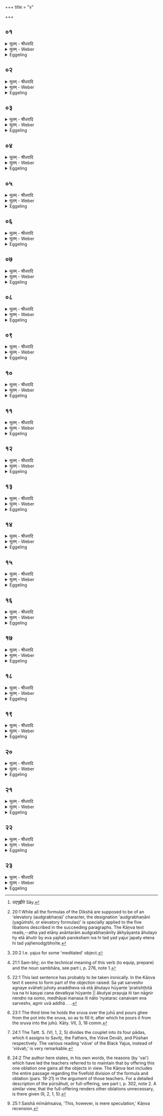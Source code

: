 +++
title = "४"

+++


## ०१
<details><summary>मूलम् - श्रीधरादि</summary>

स᳘र्व्वाणि ह वै᳘ दीक्षा᳘या य᳘जूᳫंष्यौद्ग्रभणानि॥  
(न्यु᳘) ‍उ᳘द्गृभ्णीते वा᳘ ऽए᳘षो ऽस्मा᳘ल्लोका᳘द्देवलोक᳘मभि यो दी᳘क्षत ऽएतै᳘रेव तद्य᳘जुर्भिरु᳘द्गृभ्णीते त᳘स्मादाहुः स᳘र्व्वाणि दीक्षा᳘या य᳘जूᳫंष्यौद्ग्रभणानी᳘ति त᳘त ऽएता᳘न्यवान्तरामा᳘चक्षत ऽऔद्ग्रभणानीत्या᳘हुतयो᳘ ह्येता ऽआ᳘हुतिर्हि᳘ य᳘ज्ञः᳘ परो᳘ ऽक्षं वै य᳘जुर्जपत्य᳘थैष᳘ प्रत्य᳘क्षं यज्ञो यदा᳘हुतिस्त᳘देते᳘न यज्ञेनोद्गृभ्णीते ऽस्मा᳘ल्लोका᳘द्देवलोक᳘मभि॥
</details>

<details><summary>मूलम् - Weber</summary>

स᳘र्वाणि ह वै᳘ दीक्षा᳘या य᳘जूंष्यौद्ग्रभणानि॥  
उ᳘द्गृभ्णीते [^wbr_1] वा᳘ एॗषो ऽस्मा᳘ल्लोका᳘द्देवलोक᳘मभि यो दी᳘क्षत एतै᳘रेव तद्य᳘जुर्भिरु᳘द्गृभ्णीते त᳘स्मादाहुः स᳘र्वाणि दीक्षा᳘या य᳘जूंष्यौद्ग्रभणानी᳘ति त᳘त एता᳘न्यवान्तरामा᳘चक्षत औद्ग्रभणानीत्या᳘हुतयोॗ ह्येता आ᳘हुतिर्हि᳘ यज्ञः᳘ परो᳘ ऽक्षं वै य᳘जुर्जपत्य᳘थैष᳘ प्रत्य᳘क्षं यज्ञो यदा᳘हुतिस्त᳘देते᳘न यज्ञेनोद्गृभ्णीते ऽस्मा᳘ल्लोका᳘द्देवलोक᳘मभि॥  

[^wbr_1]: उद्गृह्णीते Sây.

</details>

<details><summary>Eggeling</summary>

1. All formulas of the consecration are audgrabhaṇa (elevatory), since he who is consecrated elevates himself (ud-grabh) from this world to the world of the gods. He elevates himself by means of these same formulas, and therefore they say that all formulas of the consecration are 'audgrabhaṇa.' Now they also (specially) designate these intermediate ones as 'audgrabhaṇa,' because these are libations [^egg_68], and a libation is a sacrifice. For the muttering of a sacrificial formula is an occult (form of sacrifice), but a libation is a direct (form of) sacrifice: hence it is by this same sacrifice that he elevates himself from this world to the world of the gods.

[^egg_68]: 20:1 While all the formulas of the Dīkshā are supposed to be of an 'elevatory (audgrabhaṇa)' character, the designation 'audgrabhaṇāni (yagūṁshi, or elevatory formulas)' is specially applied to the five libations described in the succeeding paragraphs. The Kāṇva text reads,--atha yad etāny avāntarām audgrabhaṇānīty ākhyāyanta āhutayo hy etā āhutir by eva yajñaḥ paroksham iva hi tad yad yajur japaty etena hi tad yajñenodgr̥bhṇīte.

</details>

## ०२
<details><summary>मूलम् - श्रीधरादि</summary>

त᳘तो या᳘नि त्री᳘णि स्रुवे᳘ण जुहो᳘ति॥  
ता᳘न्याधीतयजूᳫँ᳭षीत्या᳘चक्षते सम्प᳘द ऽएव का᳘माय चतुर्थ᳘ᳫँ᳘ हूयते᳘ ऽथ य᳘त्पञ्चम᳘ᳫं᳘ स्रुचा᳘ जुहो᳘ति त᳘देव᳘ प्रत्य᳘क्षमौद्ग्रभण᳘मनुष्टु᳘भा हि त᳘ज्जुहो᳘ति व्वाग्घ्यनुष्टुब्वाग्घि᳘[[!!]] यज्ञः᳘॥
</details>

<details><summary>मूलम् - Weber</summary>

त᳘तो या᳘नि त्री᳘णि स्रुवे᳘ण जुहो᳘ति॥  
ता᳘न्याधीतयजूंषीत्या᳘चक्षते सम्प᳘द एव का᳘माय चतुर्थ᳘ᳫं᳘ हूयते᳘ ऽथ य᳘त्पञ्चम᳘ᳫं᳘ स्रुचा᳘ जुहो᳘ति त᳘देव᳘ प्रत्य᳘क्षमौद्ग्रभण᳘मनुष्टु᳘भा हि त᳘ज्जुहो᳘ति वाग्घ्य᳘नुष्टुब्वाग्घि᳘ यज्ञः᳟॥
</details>

<details><summary>Eggeling</summary>

2. And again, the three libations which he makes with the dipping-spoon (sruva) are said to be 'ādhītayajus [^egg_69].' The fourth libation is made for the sake of completeness; while the fifth, which is made with the offering-spoon (sruc, viz. the juhū), is the real audgrabhaṇa-libation: for he makes it with an

[^egg_69]: 20:2 I.e. yajus for some 'meditated' object.

anushṭubh verse, and the anushṭubh is speech, and the sacrifice also is speech.
</details>

## ०३
<details><summary>मूलम् - श्रीधरादि</summary>

(ज्ञो᳘) ‍यज्ञे᳘न वै᳘ देवाः᳘॥  
(ऽ) इमां जि᳘तिं जिग्यु᳘र्यैषामियं जि᳘तिस्ते᳘ होचुः कथं᳘ न ऽइदं᳘ मनु᳘ष्यैरनभ्यारोह्य᳘ᳫं᳘ स्यादि᳘ति ते᳘ यज्ञ᳘स्य र᳘सं धीत्वा य᳘था म᳘धु मधुकृ᳘तो निर्द्ध᳘येयुर्व्विदु᳘ह्य यज्ञं यू᳘पेन योपयित्वा᳘ ति᳘रो ऽभवन्न᳘थ य᳘देनेना᳘योपयंस्त᳘स्माद्यू᳘पो ना᳘म॥
</details>

<details><summary>मूलम् - Weber</summary>

यज्ञे᳘न वै᳘ देवाः᳟॥  
इमां जि᳘तिं जिग्युॗर्यैषामियं जि᳘तिस्ते᳘ होचुः कथं᳘ न इद᳘म् मनुॗष्यैरनभ्यारोह्य᳘ᳫं᳘ स्यादि᳘ति ते᳘ यज्ञ᳘स्य र᳘सं धीत्वा य᳘था म᳘धु मधुकृ᳘तो निर्ध᳘येयुर्विदु᳘ह्य यज्ञं यू᳘पेन योपयित्वा᳘ तिॗरो ऽभवन्न᳘थ य᳘देनेना᳘योपयंस्त᳘स्माद्यू᳘पो नाम॥
</details>

<details><summary>Eggeling</summary>

3. By means of the sacrifice the gods obtained that supreme authority which they now wield. They spake, 'How may this (world) of ours be unattainable by men!' They then sipped the sap of the sacrifice, as bees would suck out honey; and having drained the sacrifice and effaced its traces by means of the sacrificial stake, they disappeared: and because they effaced (scattered, yopaya) therewith, therefore it is called yūpa (stake).
</details>

## ०४
<details><summary>मूलम् - श्रीधरादि</summary>

तद्वा ऽऋ᳘षीणाम᳘नुश्रुतमास॥  
ते᳘ यज्ञᳫँ᳭ स᳘मभरन्यथा ऽयं᳘ यज्ञः स᳘म्भृत ऽएवं वा᳘ ऽएष᳘ यज्ञᳫँ᳭ स᳘म्भरति य᳘देता᳘नि जुहो᳘ति॥
</details>

<details><summary>मूलम् - Weber</summary>

तद्वा ऋ᳘षीणाम᳘नुश्रुतमास॥  
ते᳘ यज्ञᳫं स᳘मभरन्य᳘थायं᳘ यज्ञः स᳘म्भृत एवं वा᳘ एष᳘ यज्ञᳫं स᳘म्भरति य᳘देतानि जुहोति॥
</details>

<details><summary>Eggeling</summary>

4. Now this was heard by the R̥shis. They collected the sacrifice, just as this sacrifice is collected (prepared) [^egg_70]; for even so does he now collect the sacrifice, when he offers those (audgrabhaṇa) libations.

[^egg_70]: 21:1 Sam-bhr̥; on the technical meaning of this verb (to equip, prepare) and the noun sambhāra, see part i, p. 276, note 1.

</details>

## ०५
<details><summary>मूलम् - श्रीधरादि</summary>

ता᳘नि वै प᳘ञ्च जुहोति॥  
संव्वत्सर᳘संमितो वै᳘ यज्ञः प᳘ञ्च वा᳘ ऽऋत᳘वः संव्वत्सर᳘स्य तं᳘ पञ्च᳘भिराप्नोति त᳘स्मात्प᳘ञ्च जुहोति॥
</details>

<details><summary>मूलम् - Weber</summary>

ता᳘नि वै प᳘ञ्च जुहोति॥  
संवत्सर᳘सम्मितो वै᳘ यज्ञः प᳘ञ्च वा᳘ ऋत᳘वः संवत्सर᳘स्य तम् पञ्च᳘भिराप्नोति त᳘स्मात्प᳘ञ्च जुहोति॥
</details>

<details><summary>Eggeling</summary>

5. He offers five libations, because the sacrifice is commensurate to the year, and there are five seasons in the year: thus he gains it (the year) in five (divisions), and therefore he makes five libations.
</details>

## ०६
<details><summary>मूलम् - श्रीधरादि</summary>

(त्य) अथा᳘तो हो᳘मस्यैव[[!!]]॥  
(वा᳘) आ᳘कूत्यै प्रयु᳘जे ऽग्न᳘ये स्वाहेत्या वा ऽअ᳘ग्रे कुवते य᳘जेये᳘ति तद्य᳘देवा᳘त्र यज्ञ᳘स्य त᳘दे᳘वैत᳘त्संभृ᳘त्यात्म᳘न्कुरुते॥
</details>

<details><summary>मूलम् - Weber</summary>

अथा᳘तो हो᳘मस्यैव᳟॥  
आ᳘कुत्यै प्रयु᳘जे ऽग्न᳘ये स्वाहेत्या वा अ᳘ग्रे कुवते य᳘जेये᳘ति तद्य᳘देवा᳘त्र यज्ञ᳘स्य त᳘देॗवैत᳘त्सम्भृ᳘त्यात्म᳘न्कुरुते॥
</details>

<details><summary>Eggeling</summary>

6. Now then of the oblation (Vāj. S. IV, 7): 'To the Purpose, to the Impulse, to Agni, hail!' At the outset he indeed purposes to sacrifice. What part of the sacrifice (is contained) in this (first libation), that he now collects and makes his own.
</details>

## ०७
<details><summary>मूलम् - श्रीधरादि</summary>

मेधा᳘यै म᳘नसे ऽग्न᳘ये स्वाहे᳘ति॥  
मेध᳘या वै म᳘नसा ऽभि᳘गच्छति य᳘जेये᳘ति तद्य᳘देवा᳘त्र यज्ञ᳘स्य त᳘दे᳘वैत᳘त्सम्भृ᳘त्यात्म᳘न्कुरुते॥
</details>

<details><summary>मूलम् - Weber</summary>

मेधा᳘यै म᳘नसे ऽग्न᳘ये स्वाहे᳘ति॥  
मेध᳘या वै म᳘नसाभि᳘गछति य᳘जेये᳘ति तद्य᳘देवा᳘त्र यज्ञ᳘स्य त᳘देॗवैत᳘त्सम्भृ᳘त्यात्म᳘न्कुरुते॥
</details>

<details><summary>Eggeling</summary>

7. 'To Wisdom, to Thought, to Agni, hail!' with wisdom and thought he indeed conceives that he may sacrifice. What part of the sacrifice (is contained) in this (second libation), that he now collects and makes his own.
</details>

## ०८
<details><summary>मूलम् - श्रीधरादि</summary>

दीक्षा᳘यै त᳘पसे ऽग्न᳘ये स्वाहेति[[!!]]॥  
(त्य᳘) अ᳘न्वे᳘वैत᳘दुच्य᳘ते नेत्तु᳘ हूयते॥
</details>

<details><summary>मूलम् - Weber</summary>

दीक्षा᳘यै त᳘पसे ऽग्न᳘ये स्वाहे᳘ति॥  
अ᳘न्वेॗवैतदुच्य᳘ते नेत्तु᳘ हूयते॥
</details>

<details><summary>Eggeling</summary>

8. 'To Initiation, to Penance, to Agni, hail!' This is merely uttered, but no libation is made.
</details>

## ०९
<details><summary>मूलम् - श्रीधरादि</summary>

स᳘रस्वत्यै पू᳘ष्णे ऽग्न᳘ये स्वाहे᳘ति॥  
व्वाग्वै स᳘रस्वती व्वा᳘ग्यज्ञः᳘ पश᳘वो वै᳘ पूषा पुष्टिर्व्वै᳘[[!!]] पूषा पु᳘ष्टिः पश᳘वः पश᳘वो हि᳘ यज्ञस्तद्य᳘देवा᳘त्र यज्ञस्य[[!!]] त᳘दे᳘वैत᳘त्सम्भृ᳘त्यात्म᳘न्कुरुते॥
</details>

<details><summary>मूलम् - Weber</summary>

स᳘रस्वत्यै पू᳘ष्णे ऽग्न᳘ये स्वाहे᳘ति॥  
वाग्वै स᳘रस्वती वा᳘ग्यज्ञः᳘ पश᳘वो वै᳘ पूषा पु᳘ष्टिर्वै᳘ पूषा पु᳘ष्टिः पश᳘वः पश᳘वो हि᳘ यज्ञस्तद्य᳘देवा᳘त्र यज्ञ᳘स्य त᳘देॗवैत᳘त्सम्भृ᳘त्यात्म᳘न्कुरुते॥
</details>

<details><summary>Eggeling</summary>

9. 'To Sarasvatī, to Pūshan, to Agni, hail!' Now Sarasvatī is speech, and the sacrifice also is speech. And Pūshan represents cattle, because Pūshan means prosperity (pushṭi), and cattle also means prosperity, since the sacrifice means cattle. What part of the sacrifice (is contained) in this (third libation), that he now collects and makes his own.
</details>

## १०
<details><summary>मूलम् - श्रीधरादि</summary>

त᳘दाहुः॥  
(र᳘) ‍अ᳘नद्धेवैता ऽआ᳘हुतयो हूयन्ते᳘ ऽप्रतिष्ठिता ऽअदे᳘वकास्त᳘त्र ने᳘न्द्रो न सो᳘मो᳘ नाग्निरिति[[!!]]॥
</details>

<details><summary>मूलम् - Weber</summary>

त᳘दाहुः॥  
अ᳘नद्धेवैता आ᳘हुतयो हूयन्ते᳘ ऽप्रतिष्ठिता अदे᳘वकास्त᳘त्र ने᳘न्द्रो न सो᳘मोॗ नाग्निरि᳘ति॥
</details>

<details><summary>Eggeling</summary>

10. As to this they say, 'These (three) libations are offered indefinitely; they are unestablished, without a god: therein is neither Indra, nor Soma, nor Agni.'
</details>

## ११
<details><summary>मूलम् - श्रीधरादि</summary>

(त्या᳘) आ᳘कूत्यै प्रयु᳘जे ऽग्न᳘ये स्वाहे᳘ति॥  
ना᳘त ऽए᳘कं च᳘नाग्निर्वा᳘ ऽअ᳘द्धेवाग्निः प्र᳘तिष्ठितः स य᳘दग्नौ᳘ जुहो᳘ति ते᳘नै᳘वैता᳘ ऽअ᳘द्धेव ते᳘न प्र᳘तिष्ठितास्त᳘स्मादु स᳘र्व्वास्वे᳘वाग्न᳘ये स्वाहे᳘ति जुहोति त᳘त ऽएता᳘न्याधीतयजूᳫँ᳭षीत्या᳘चक्षते॥
</details>

<details><summary>मूलम् - Weber</summary>

आ᳘कूत्यै प्रयु᳘जे ऽग्न᳘ये स्वाहे᳘ति॥  
ना᳘त ए᳘कं चॗनाग्निर्वा᳘ अॗद्धेवाग्निः प्र᳘तिष्ठितः स य᳘दग्नौ᳘ जुहो᳘ति ते᳘नैॗवैता᳘ अॗद्धेव ते᳘न प्र᳘तिष्ठितास्त᳘स्मादु स᳘र्वास्वेॗवाग्न᳘ये स्वाहे᳘ति जुहोति त᳘त एता᳘न्याधीतयजूंषीत्या᳘चक्षते॥
</details>

<details><summary>Eggeling</summary>

11. 'To the Purpose, to the Impulse, to Agni, hail!'--not any one (god we obtain) from this [^egg_71]! But Agni surely is definite, Agni is established: when he offers in Agni (the fire), surely those (libations) are thereby made definite, are thereby established: for this reason he offers at all libations with, 'To Agni, hail!' Moreover, these libations are called 'ādhītayajūṁshi.'

[^egg_71]: 22:1 This last sentence has probably to be taken ironically. In the Kāṇva text it seems to form part of the objection raised: Sa yat sarveshv agnaye svāheti juhoty anaddheva vā etā āhutayo hūyante ’pratishṭḥitā iva na hi kasyai cana devatkyai hūyante || ākutyai prayuja iti tan nāgnir nendro na somo, medhāyai manasa iti nāto ’nyatarac canaivam eva sarveshv, agnir uvā addhā . . .

</details>

## १२
<details><summary>मूलम् - श्रीधरादि</summary>

(त᳘ ऽ) आ᳘कूत्यै प्रयु᳘जे ऽग्न᳘ये स्वाहे᳘ति॥  
(त्या) आत्म᳘ना वा ऽअ᳘ग्र ऽआ᳘कुवते य᳘जेये᳘ति त᳘मात्म᳘न ऽएव प्र᳘युङ्क्ते य᳘त्तनुते ते᳘ ऽअस्यैते᳘ ऽआत्म᳘न्देव᳘ते ऽआ᳘धीते भवत आ᳘कूतिश्च प्रयु᳘क्च॥
</details>

<details><summary>मूलम् - Weber</summary>

आ᳘कूत्यै प्रयु᳘जे ऽग्न᳘ये स्वाहे᳘ति॥  
आत्म᳘ना वा अ᳘ग्र आ᳘कुवते य᳘जेये᳘ति त᳘मात्म᳘न एव प्र᳘युङ्क्ते य᳘त्तनुते ते᳘ अस्यैते᳘ आत्म᳘न्देव᳘ते आ᳘धीते भवत आ᳘कूतिश्च प्रयु᳘क्च॥
</details>

<details><summary>Eggeling</summary>

12. 'To the Purpose, to the Impulse, to Agni, hail!' he says; for by his own mind he purposes to sacrifice, and from his own mind he impels it (the sacrifice) when he performs it: these two deities the Purpose and the Impulse--are meditated upon (ādhīta) in his mind.
</details>

## १३
<details><summary>मूलम् - श्रीधरादि</summary>

मेधा᳘यै म᳘नसे ऽग्न᳘ये स्वाहे᳘ति॥  
मेध᳘या वै म᳘नसा ऽभि᳘गच्छति य᳘जेये᳘ति ते᳘ ऽअस्यैते᳘ ऽआत्म᳘न्देव᳘ते ऽआ᳘धीते भवतो मेधा᳘ च म᳘नश्च॥
</details>

<details><summary>मूलम् - Weber</summary>

मेधा᳘यै म᳘नसे ऽग्न᳘ये स्वाहे᳘ति॥  
मेध᳘या वै म᳘नसाभि᳘गछति य᳘जेये᳘ति ते᳘ अस्यैते᳘ आत्म᳘न्देव᳘ते आ᳘धीते भवतो मेधा᳘ च म᳘नश्च॥
</details>

<details><summary>Eggeling</summary>

13. 'To Wisdom, to Thought, to Agni, hail!' he says; for with wisdom and thought he indeed conceives that he may sacrifice: these two deities--

 Wisdom and Thought--are meditated upon in his mind.
</details>

## १४
<details><summary>मूलम् - श्रीधरादि</summary>

स᳘रस्वत्यै पू᳘ष्णे ऽग्न᳘ये स्वाहे᳘ति॥  
व्वाग्वै स᳘रस्वती व्वा᳘ग्य᳘ज्ञः सा ऽस्यै᳘षा ऽऽत्म᳘न्देवता᳘ ऽऽधीता भवति व्वा᳘क्पश᳘वो वै᳘ पूषा पु᳘ष्टिर्व्वै᳘ पूषा पु᳘ष्टिः पश᳘वः पश᳘वो हि᳘ यज्ञ᳘स्ते ऽस्यैत᳘ ऽआत्म᳘न्पश᳘व आ᳘धीता भवन्ति तद्य᳘दस्यैता᳘ ऽआत्म᳘न्देव᳘ता ऽआ᳘धीता भ᳘वन्ति त᳘स्मादाधीतयजू᳘ᳫं᳘षि नाम[[!!]]॥
</details>

<details><summary>मूलम् - Weber</summary>

स᳘रस्वत्यै पूॗष्णे ऽग्न᳘ये स्वाहे᳘ति॥  
वाग्वै स᳘रस्वती वा᳘ग्यॗज्ञः सास्यैॗषात्म᳘न्देवता᳘धीता भवति वा᳘क्पश᳘वो वै᳘ पूषा पु᳘ष्टिर्वै᳘ पूषा पु᳘ष्टिः पश᳘वः पश᳘वो हि᳘ यज्ञॗस्ते ऽस्यैत᳘ आत्म᳘न्पश᳘व आ᳘धीता भवन्ति तद्य᳘दस्यैता᳘ आत्म᳘न्देव᳘ता आ᳘धीता भ᳘वन्ति त᳘स्मादाधीतयजूं᳘षि ना᳘म॥
</details>

<details><summary>Eggeling</summary>

14. 'To Sarasvatī, to Pūshan, to Agni, hail!' he says; for Sarasvatī is speech, and the sacrifice also is speech: this deity--Speech--is meditated upon in his mind. Pūshan, on the other hand, means cattle, for Pūshan means prosperity (pushṭi), and cattle means prosperity, since the sacrifice means cattle: hence cattle-are meditated upon in his mind. And because these deities are meditated upon (ā-dhīta) in his mind, therefore (these libations) are called ādhītayajūṁshi.
</details>

## १५
<details><summary>मूलम् - श्रीधरादि</summary>

(मा᳘) अ᳘थ चतुर्थीं᳘ जुहोति॥  
(त्या᳘) आ᳘पो देवीर्बृहतीर्व्विश्वशम्भुवो द्या᳘वापृथिवी ऽउ᳘रो ऽअन्तरिक्ष॥ बृ᳘हस्प᳘तये हवि᳘षा व्विधेम स्वाहे᳘त्येषा᳘ ह ने᳘दीयो यज्ञ᳘स्यापाᳫं हि᳘ कीर्त᳘यत्या᳘पो हि᳘ यज्ञो द्या᳘वापृथिवी ऽउ᳘रो ऽअन्तरिक्षे᳘ति लोका᳘नाᳫं᳭ हि᳘ कीर्त᳘यति बृ᳘हस्प᳘तये हवि᳘षा व्विधेम स्वाहे᳘ति ब्र᳘ह्म वै बृ᳘हस्प᳘तिर्ब्र᳘ह्म यज्ञ᳘ एते᳘नो हैषा ने᳘दीयो यज्ञस्य[[!!]]॥
</details>

<details><summary>मूलम् - Weber</summary>

अ᳘थ चतुर्थी᳘ जुहोति॥  
आ᳘पो देवीर्बृहतीर्विश्वशम्भुवो द्या᳘वापृथिवी उ᳘रो अन्तरिक्ष बृ᳘हस्प᳘तये हवि᳘षा विधेम स्वाहे᳘त्येषा᳘ ह ने᳘दीयो यज्ञ᳘स्यापाᳫं हि᳘ कीर्तयत्यापो हि᳘ यज्ञो द्या᳘वापृथिवी उ᳘रो अन्तरिक्षे᳘ति लोका᳘नाᳫं हि᳘ कीर्त᳘यति बृ᳘हस्प᳘तये हवि᳘षा विधेम स्वाहे᳘ति ब्र᳘ह्म वै बृ᳘हस्प᳘तिर्ब्र᳘ह्म यज्ञ᳘ एते᳘नो हैषा ने᳘दीयो यज्ञ᳘स्य॥
</details>

<details><summary>Eggeling</summary>

15. He then offers the fourth libation, with the text, 'Ye divine, vast, all-soothing Waters! Heaven and Earth, wide Ether! let us render homage unto Br̥haspati with offering, hail!' This (libation) truly is nearer to the sacrifice, since he praises the waters, and water is sacrifice. 'Heaven and Earth! wide Ether!' he says, because he thereby praises the worlds. 'Let us render homage unto Br̥haspati, with offering, hail!' he says; for Br̥haspati is the Brahman, and the sacrifice also is the Brahman: for this reason also this (libation) is nearer to the sacrifice.
</details>

## १६
<details><summary>मूलम् - श्रीधरादि</summary>

(स्या᳘) अ᳘थ यां᳘ पञ्चमी᳘ᳫं᳘ स्रुचा᳘ जुहो᳘ति॥  
सा᳘ हैव[[!!]] प्रत्य᳘क्षं य᳘ज्ञो ऽनुष्टु᳘भा हि तां᳘ जुहोति[[!!]] व्वा᳘ग्घ्यनुष्टुब्वाग्घि᳘[[!!]] यज्ञः[[!!]]॥
</details>

<details><summary>मूलम् - Weber</summary>

अ᳘थ या᳘म् पञ्चमी᳘ᳫं᳘ स्रुचा᳘ जुहो᳘ति॥  
सा᳘ हैव᳘ प्रत्य᳘क्षं यॗज्ञो ऽनुष्टु᳘भा हि तां᳘ जुहो᳘ति वाग्घ्य᳘नुष्टुब्वाग्घि᳘ यज्ञः᳟॥
</details>

<details><summary>Eggeling</summary>

16. But the fifth libation which he makes with the offering-spoon (sruc), doubtless is the veritable sacrifice; for he offers it with an anushṭubh (verse), and the anushṭubh is speech and so is the sacrifice.
</details>

## १७
<details><summary>मूलम् - श्रीधरादि</summary>

(ज्ञो᳘ ऽथ) अ᳘थ य᳘द्ध्रुवायामा᳘ज्यं[[!!]] प᳘रिशिष्टं भ᳘वति॥  
त᳘ज्जुह्वामा᳘नयति त्रिः᳘ स्रुवे᳘णाज्यविला᳘पन्या ऽअ᳘धि जुह्वां᳘ गृह्णाति य᳘त्तृती᳘यं गृह्णा᳘ति त᳘त्स्रुव᳘मभि᳘पूरय᳘ति॥
</details>

<details><summary>मूलम् - Weber</summary>

अ᳘थ य᳘द्ध्रुवा᳘यामा᳘ज्यम् प᳘रिशिष्टम् भवति॥  
त᳘ज्जुह्वामा᳘नयति त्रिः᳘ स्रुवे᳘णाज्यविला᳘पन्या अ᳘धि जुह्वां᳘ गृह्णाति य᳘त्तृती᳘यं गृह्णा᳘ति त᳘त्स्रुव᳘मभि᳘पूरयति॥
</details>

<details><summary>Eggeling</summary>

17. In the first place he pours the butter, which remains in the dhruvā, into the juhū. He then ladles with the sruva three times butter from the melting-pot into the juhū: with what he takes the third time he fills the sruva [^egg_72].

[^egg_72]: 23:1 The third time he holds the sruva over the juhū and pours  ghee from the pot into the sruva, so as to fill it; after which he pours it from the sruva into the juhū. Kāty. VII, 3, 18 comm.

</details>

## १८
<details><summary>मूलम् - श्रीधरादि</summary>

स᳘ जुहोति॥  
व्वि᳘श्वो देव᳘स्य नेतुर्म्म᳘र्तो व्वुरीत सख्यम्[[!!]]॥ वि᳘श्वो राय᳘ इषुध्यति द्युम्नं᳘ वृणीत पुष्य᳘से स्वाहे᳘ति᳘॥
</details>

<details><summary>मूलम् - Weber</summary>

स᳘ जुहोति॥  
वि᳘श्वो देव᳘स्य नेतुर्म᳘र्तो वुरीत सख्य᳘म् वि᳘श्वो राय᳘ इषुध्यति द्युम्नं᳘ वृणीत पुष्य᳘से स्वाहे᳘ति॥
</details>

<details><summary>Eggeling</summary>

18. He offers, with the text (Vāj. S. IV, 8; Rig-veda V, 50, I), 'May every mortal espouse the friendship of the divine guide! every one prayeth for wealth: let him choose glory, that he may prosper, hail!'
</details>

## १९
<details><summary>मूलम् - श्रीधरादि</summary>

सैषा᳘ देव᳘ताभिः पङ्क्तिर्भवति[[!!]]॥  
व्वि᳘श्वो देवस्ये᳘ति व्वै᳘श्वदेवं᳘ नेतुरि᳘ति सावित्रं म᳘र्तो व्वुरीते᳘ति मैत्रं᳘ द्युम्नं᳘ व्वृणीते᳘ति बार्हस्पत्यं᳘ द्युम्नᳫँ᳭ हि बृ᳘हस्प᳘तिः पुष्य᳘स ऽइ᳘ति पौष्ण᳘म्॥
</details>

<details><summary>मूलम् - Weber</summary>

सैषा᳘ देव᳘ताभिः पङ्क्ति᳘र्भवति॥  
वि᳘श्वो देवस्ये᳘ति वैश्वदेवं᳘ नेतुरि᳘ति सावित्रम् म᳘र्तो वुरीते᳘ति मैत्रं᳘ द्युम्नं᳘ वृणीते᳘ति बार्हस्पत्यं᳘ द्युम्नᳫं हि बृ᳘हस्प᳘तिः पुष्य᳘स इ᳘ति पौष्ण᳘म्॥
</details>

<details><summary>Eggeling</summary>

19. Now this (verse and libation) consists of five parts in respect of deities [^egg_73]: 'viśvo devasya' refers to the Viśve Devāḥ; 'netur' to Savitr̥; 'marto vurīta' to Mitra; 'dyumnaṁ vr̥ṇīta' to Br̥haspati, since Br̥haspati means dyumna (glory); and 'pushyase' (for prospering) refers to Pūshan.

[^egg_73]: 24:1 The Taitt. S. (VI, 1, 2, 5) divides the couplet into its four pādas, which it assigns to Savitr̥, the Fathers, the Viśve Devāḥ, and Pūshan respectively. The various reading 'viśve' of the Black Yajus, instead of 'viśvaḥ,' is very remarkable.

</details>

## २०
<details><summary>मूलम् - श्रीधरादि</summary>

(ᳫँ᳘) सैषा᳘ देव᳘ताभिः पङ्क्ति᳘र्भवति॥  
पा᳘ङ्क्तो यज्ञः पा᳘ङ्क्तः पशुः प᳘ञ्च ऽर्त᳘वः संव्वत्सर᳘स्यैतमे᳘वैत᳘या ऽऽप्नोति[[!!]] य᳘द्देव᳘ताभिः पङ्क्तिर्भ᳘वति॥
</details>

<details><summary>मूलम् - Weber</summary>

सैषा᳘ देव᳘ताभिः पङ्क्ति᳘र्भवति॥  
पा᳘ङ्क्तो यज्ञः पा᳘ङ्क्तः पशुः प᳘ञ्चर्त᳘वः संवत्सर᳘स्यैत᳘मेॗवैत᳘याप्नोति य᳘द्देव᳘ताभिः पङ्क्तिर्भ᳘वति॥
</details>

<details><summary>Eggeling</summary>

20. This (libation), then, consists of five parts, in respect of deities;--fivefold is the sacrifice, fivefold the animal victim, and five seasons there are in the year: the latter he accordingly gains by this (libation) consisting of five parts in respect of deities.
</details>

## २१
<details><summary>मूलम् - श्रीधरादि</summary>

तां वा᳘ ऽअनुष्टु᳘भा जुहोति॥  
व्वाग्वा᳘ ऽअनुष्टुब्वा᳘ग्यज्ञस्त᳘द्यज्ञं᳘ प्रत्य᳘क्षमाप्नोति॥
</details>

<details><summary>मूलम् - Weber</summary>

तां वा᳘ अनुष्टु᳘भा जुहोति॥  
वाग्वा᳘ अनुष्टुब्वा᳘ग्यज्ञस्त᳘द्यज्ञ᳘म् प्रत्य᳘क्षमाप्नोति॥
</details>

<details><summary>Eggeling</summary>

21. He offers this libation with an anushṭubh verse, because the anushṭubh is speech, and the sacrifice is speech; so that he thereby obtains the real sacrifice.
</details>

## २२
<details><summary>मूलम् - श्रीधरादि</summary>

त᳘दाहुः॥  
(रे) एता᳘मेवै᳘कां जुहुयाद्य᳘स्मै का᳘माये᳘तरा हूय᳘न्त ऽएत᳘यैव तं का᳘ममाप्नोती᳘ति तां वै यद्ये᳘कां जुहुया᳘त्पूर्णां᳘ जुहुयात्स᳘र्व्वं वै[[!!]] पूर्णᳫँ᳭ स᳘र्व्वमे᳘वैनयैत᳘दाप्नोत्य᳘थ य᳘त्स्रुव᳘मभिपूर᳘यति स्रु᳘चं त᳘दभि᳘पूरयति तां᳘ पूर्णां᳘ जुहोत्य᳘न्वै᳘वैत᳘दुच्य᳘ते स᳘र्व्वा᳘स्त्वेव᳘ हूयन्ते॥
</details>

<details><summary>मूलम् - Weber</summary>

त᳘दाहुः॥  
एता᳘मेवै᳘कां जुहुयाद्य᳘स्मै का᳘माये᳘तरा हूय᳘न्त एत᳘यैव तं का᳘ममाप्नोती᳘ति तां वै यद्ये᳘कां जुहुया᳘त्पूर्णां᳘ जुहुयात्स᳘र्वं वै᳘ पूर्णᳫं स᳘र्वमेॗवैनयैत᳘दाप्नोत्य᳘थ य᳘त्स्रुव᳘मभिपूर᳘यति स्रु᳘चं त᳘दभि᳘पूरयति ता᳘म् पूर्णां᳘ जुहोत्य᳘न्वैॗवैत᳘दुच्य᳘ते स᳘र्वाॗस्त्वेव᳘ हूयन्ते॥
</details>

<details><summary>Eggeling</summary>

22. As to this they say, 'Let him offer only this one: for whatever object the others are offered, that object he gains even by this one.' And, indeed [^egg_74], if

[^egg_74]: 24:2 The author here states, in his own words, the reasons (by 'vai') which have led the teachers referred to to maintain that by offering this one oblation one gains all the objects in view. The Kāṇva text includes the entire passage regarding the fivefold division of the formula and oblation (pars. 19-21) in the argument of those teachers. For a detailed description of the pūrṇāhuti, or full-offering,  see part i, p. 302, note 2. A similar view, that the full-offering renders other oblations unnecessary, is there given (II, 2, 1, 5).

he offers only this one, he would offer a full-offering; and the full means everything: hence he gains everything by this (oblation). And by filling the dipping-spoon (sruva), he fills the offering-spoon (juhū), and the latter he offers full. This, however, is a mere statement (of others’ views) [^egg_75], but all (five) libations are offered.

[^egg_75]: 25:1 Saishā mīmāṁsaiva, 'This, however, is mere speculation,' Kāṇva recension.
</details>

## २३
<details><summary>मूलम् - श्रीधरादि</summary>

तां वा᳘ ऽअनुष्टु᳘भा जुहोति᳘॥  
सै᳘षा ऽनुष्टुप्सत्ये᳘कत्रिᳫँ᳭शदक्षरा भवति द᳘श पा᳘ण्या ऽअङ्गु᳘लयो द᳘श पा᳘द्या द᳘श प्राणा᳘ आ᳘त्मैकत्रिᳫँ᳭शो यस्मिन्नेते᳘[[!!]] प्राणाः प्र᳘तिष्ठिता ऽएता᳘वान्वै पु᳘रुषः पु᳘रुषो यज्ञः पु᳘रुषसंमितो यज्ञः स या᳘वानेव᳘ यज्ञो या᳘वत्यस्य मा᳘त्रा ता᳘वन्तमे᳘वैनयैत᳘दाप्नोति य᳘दनुष्टुभै᳘कत्रिᳫँ᳭शदक्षरया जुहो᳘ति॥
</details>
<details><summary>मूलम् - Weber</summary>

तां वा᳘ अनुष्टु᳘भा जुहोति᳟॥  
सैॗषानुष्टु᳘प्सत्ये᳘कत्रिंशदक्षरा भवति द᳘श पाॗण्या अङ्गु᳘लयो द᳘श पा᳘द्या द᳘श प्राणा᳘ आॗत्मैकत्रिंशो य᳘स्मिन्नेते᳘ प्राणाः प्र᳘तिष्ठिता एता᳘वान्वै पु᳘रुषः पु᳘रुषो यज्ञः पु᳘रुषसम्मितो यज्ञः स या᳘वानेव᳘ यज्ञो या᳘वत्यस्य मा᳘त्रा ता᳘वन्तमेॗवैनयैत᳘दाप्नोति य᳘दनुष्टुभै᳘कत्रिंशदक्षरया जुहो᳘ति॥
</details>
<details><summary>Eggeling</summary>

23. He offers this one with an anushṭubh verse. Being an anushṭubh verse, it consists of thirty-one syllables. Now there are ten fingers, ten toes, ten vital airs, and the thirty-first is the body wherein those vital airs are contained; for this much constitutes man, and the sacrifice is a man, the sacrifice is of the same proportion as a man [^egg_76]. Thus, whatever the extent of the sacrifice, whatever its measure, to that extent he takes possession of it by means of this (libation), when he offers it with an anushṭubh verse of thirty-one syllables.
</details>

